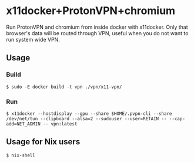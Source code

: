 # x11docker+ProtonVPN+chromium

Run ProtonVPN and chromium from inside docker with x11docker.
Only that browser's data will be routed through VPN, useful when you do not want to run system wide VPN.


## Usage

### Build

    $ sudo -E docker build -t vpn ./vpn/x11-vpn/


### Run

    $ x11docker --hostdisplay --gpu --share $HOME/.pvpn-cli --share /dev/net/tun --clipboard --alsa=2 --sudouser --user=RETAIN -- --cap-add=NET_ADMIN -- vpn:latest


## Usage for Nix users

    $ nix-shell
